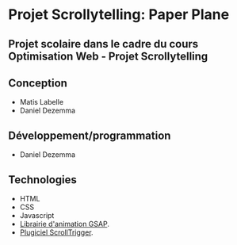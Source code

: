 # Projet Scrollytelling: Paper Plane

## Projet scolaire dans le cadre du cours Optimisation Web - Projet Scrollytelling

## Conception

- Matis Labelle
- Daniel Dezemma

## Développement/programmation

- Daniel Dezemma

## Technologies

- HTML
- CSS
- Javascript
- [Librairie d'animation GSAP](https://gsap.com/).
- [Plugiciel ScrollTrigger](https://gsap.com/docs/v3/Plugins/ScrollTrigger/).

